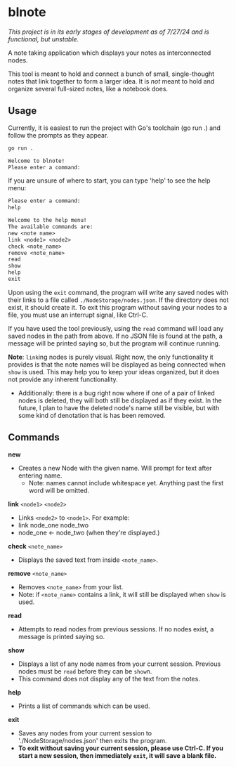 # blnote

*This project is in its early stages of development as of 7/27/24 and is functional, but unstable.*

A note taking application which displays your notes as interconnected nodes.

This tool is meant to hold and connect a bunch of small, single-thought notes that link together to form a larger idea. It is *not* meant to hold and organize several full-sized notes, like a notebook does.

## Usage

Currently, it is easiest to run the project with Go's toolchain (go run .) and follow the prompts as they appear.

```bash
go run .
```
```txt
Welcome to blnote!
Please enter a command:
```
If you are unsure of where to start, you can type 'help' to see the help menu:
```txt
Please enter a command:
help

Welcome to the help menu!
The available commands are:
new <note name>
link <node1> <node2>
check <note_name>
remove <note_name>
read
show
help
exit
```

Upon using the `exit` command, the program will write any saved nodes with their links to a file called `./NodeStorage/nodes.json`. If the directory does not exist, it should create it. To exit this program without saving your nodes to a file, you must use an interrupt signal, like Ctrl-C.

If you have used the tool previously, using the `read` command will load any saved nodes in the path from above. If no JSON file is found at the path, a message will be printed saying so, but the program will continue running. 

**Note**: `link`ing nodes is purely visual. Right now, the only functionality it provides is that the note names will be displayed as being connected when `show` is used. This may help you to keep your ideas organized, but it does not provide any inherent functionality. 
  - Additionally: there is a bug right now where if one of a pair of linked nodes is deleted, they will both still be displayed as if they exist. In the future, I plan to have the deleted node's name still be visible, but with some kind of denotation that is has been removed. 

  
## Commands

**new** <note name>
 - Creates a new Node with the given name. Will prompt for text after entering name.
   - Note: names cannot include whitespace yet. Anything past the first word will be omitted.

**link** `<node1>` `<node2>`
 - Links `<node2>` to `<node1>`. For example:
  - link node_one node_two
  - node_one <- node_two (when they're displayed.)

**check** `<note_name>`
 - Displays the saved text from inside `<note_name>`. 
 
**remove** `<note_name>`
 - Removes `<note_name>` from your list.
  - Note: if `<note_name>` contains a link, it will still be displayed when `show` is used.

**read**
 - Attempts to read nodes from previous sessions. If no nodes exist, a message is printed saying so.
 
**show**
 - Displays a list of any node names from your current session. Previous nodes must be `read` before they can be `show`n. 
  - This command does not display any of the text from the notes. 

**help**
 - Prints a list of commands which can be used. 

**exit**
 - Saves any nodes from your current session to './NodeStorage/nodes.json' then exits the program.
 - **To exit without saving your current session, please use Ctrl-C. If you start a new session, then immediately `exit`, it will save a blank file.** 

